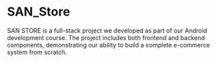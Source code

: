 # SAN_Store
SAN STORE is a full-stack project we developed as part of our Android development course. The project includes both frontend and backend components, demonstrating our ability to build a complete e-commerce system from scratch.
